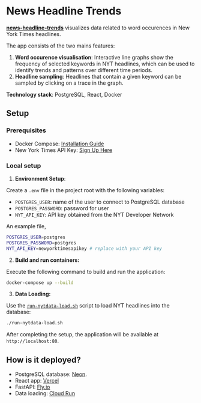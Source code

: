 # News Headline Trends

[**news-headline-trends**](https://news-headline-trends.vercel.app) visualizes data related to word occurences in New York Times headlines. 

The app consists of the two mains features:
1. **Word occurence visualisation**: Interactive line graphs show the frequency of selected keywords in NYT headlines, which can be used to identify trends and patterns over different time periods.
2. **Headline sampling**: Headlines that contain a given keyword can be sampled by clicking on a trace in the graph.

**Technology stack**: PostgreSQL, React, Docker

## Setup

### Prerequisites


- Docker Compose: [Installation Guide](https://docs.docker.com/compose/install/)
- New York Times API Key: [Sign Up Here](https://developer.nytimes.com)


### Local setup

1. **Environment Setup**:

Create a `.env` file in the project root with the following variables:

- `POSTGRES_USER`: name of the user to connect to PostgreSQL database
- `POSTGRES_PASSWORD`: password for user
- `NYT_API_KEY`: API key obtained from the NYT Developer Network 

An example file,

```bash
POSTGRES_USER=postgres
POSTGRES_PASSWORD=postgres
NYT_API_KEY=newyorktimesapikey # replace with your API key
```

2. **Build and run containers:**

Execute the following command to build and run the application:

```bash
docker-compose up --build
```

3. **Data Loading:**

Use the [`run-nytdata-load.sh`](run-nytdata-load.sh) script to load NYT headlines into the database:

```bash
./run-nytdata-load.sh
```

After completing the setup, the application will be available at `http://localhost:80`.

## How is it deployed?

- PostgreSQL database: [Neon](https://neon.tech).
- React app: [Vercel](https://vercel.com)
- FastAPI: [Fly.io](https://fly.io)
- Data loading: [Cloud Run](https://cloud.google.com/run)



